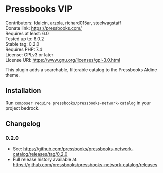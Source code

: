 # Pressbooks VIP

Contributors: fdalcin, arzola, richard015ar, steelwagstaff \
Donate link: https://pressbooks.com/ \
Requires at least: 6.0 \
Tested up to: 6.0.2 \
Stable tag: 0.2.0 \
Requires PHP: 7.4 \
License: GPLv3 or later \
License URI: https://www.gnu.org/licenses/gpl-3.0.html

This plugin adds a searchable, filterable catalog to the Pressbooks Aldine theme.

## Installation

Run `composer require pressbooks/pressbooks-network-catalog` in your project bedrock.

## Changelog

### 0.2.0

* See: https://github.com/pressbooks/pressbooks-network-catalog/releases/tag/0.2.0
* Full release history available at: https://github.com/pressbooks/pressbooks-network-catalog/releases
